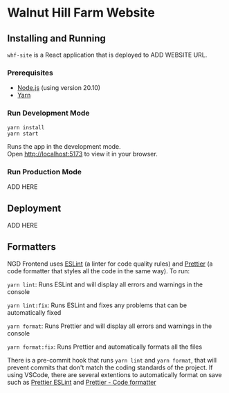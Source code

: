 # Walnut Hill Farm Website

## Installing and Running

`whf-site` is a React application that is deployed to ADD WEBSITE URL.

### Prerequisites

- [Node.js](https://nodejs.org/en) (using version 20.10)
- [Yarn](https://yarnpkg.com/)

### Run Development Mode

```
yarn install
yarn start
```

Runs the app in the development mode.\
Open [http://localhost:5173](http://localhost:5173) to view it in your browser.

### Run Production Mode

ADD HERE

## Deployment

ADD HERE

## Formatters

NGD Frontend uses [ESLint](https://eslint.org/) (a linter for code quality rules) and [Prettier](https://prettier.io/) (a code formatter that styles all the code in the same way). To run:

`yarn lint`: Runs ESLint and will display all errors and warnings in the console

`yarn lint:fix`: Runs ESLint and fixes any problems that can be automatically fixed

`yarn format`: Runs Prettier and will display all errors and warnings in the console

`yarn format:fix`: Runs Prettier and automatically formats all the files

There is a pre-commit hook that runs `yarn lint` and `yarn format`, that will prevent commits that don't match the coding standards of the project. If using VSCode, there are several extentions to automatically format on save such as [Prettier ESLint](https://marketplace.visualstudio.com/items?itemName=rvest.vs-code-prettier-eslint) and [Prettier - Code formatter](https://marketplace.visualstudio.com/items?itemName=esbenp.prettier-vscode)
